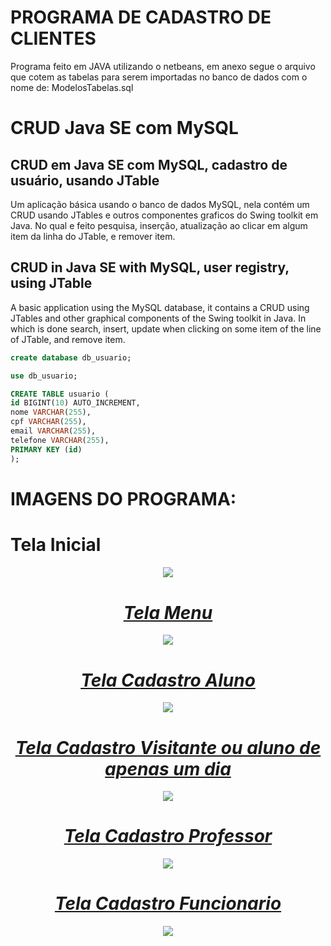 # PROGRAMA DE CADASTRO DE CLIENTES
Programa feito em JAVA utilizando o netbeans, em anexo segue o arquivo que cotem as tabelas para serem importadas no banco de dados
com o nome de: ModelosTabelas.sql

# CRUD Java SE com MySQL
## CRUD em Java SE com MySQL, cadastro de usuário, usando JTable

Um aplicação básica usando o banco de dados MySQL, nela contém um CRUD usando JTables e outros componentes graficos do Swing toolkit em Java. No qual e feito pesquisa, inserção, atualização ao clicar em algum item da linha do JTable, e remover item.

## CRUD in Java SE with MySQL, user registry, using JTable

A basic application using the MySQL database, it contains a CRUD using JTables and other graphical components of the Swing toolkit in Java. In which is done search, insert, update when clicking on some item of the line of JTable, and remove item.


```sql
create database db_usuario;

use db_usuario;

CREATE TABLE usuario (
id BIGINT(10) AUTO_INCREMENT,
nome VARCHAR(255),
cpf VARCHAR(255),
email VARCHAR(255),
telefone VARCHAR(255),
PRIMARY KEY (id)
);
```




# IMAGENS DO PROGRAMA: 
# Tela Inicial
<h5 align="center"Imagens dos programa :</h5>
<p align="center">
<a href=target="blank"><img align="center" src="https://github.com/Lucas-Quandt/Programa-Cadastro-Clientes/assets/103226578/6e52d96f-3c81-4ba3-9c87-c2f968c20684" /a>
</p>

 # Tela Menu 
<p align="center">  
<a href=target="blank"><img align="center" img src="https://github.com/Lucas-Quandt/Programa-Cadastro-Clientes/assets/103226578/14fdfb7e-8b1f-49d7-b163-1b05ca3bd774" /a>  
</p>

 # Tela Cadastro Aluno
<p align="center">  
<a href=target="blank"><img align="center" img src="https://github.com/Lucas-Quandt/Programa-Cadastro-Clientes/assets/103226578/6f84534c-0a05-4000-92d6-286d5f469efe" /a>  
</p>  
 
 # Tela Cadastro Visitante ou aluno de apenas um dia
<p align="center">  
<a href=target="blank"><img align="center" img src="https://github.com/Lucas-Quandt/Programa-Cadastro-Clientes/assets/103226578/c5b4f63a-1fa4-41f7-8b3c-4d7adf5d5e7c" /a>  
</p> 

# Tela Cadastro Professor
<p align="center">  
<a href=target="blank"><img align="center" img src="https://github.com/Lucas-Quandt/Programa-Cadastro-Clientes/assets/103226578/a8d79869-2fc6-4124-907d-cec839c61005" /a>  
</p> 
  
# Tela Cadastro Funcionario
<p align="center">  
<a href=target="blank"><img align="center" img src="https://github.com/Lucas-Quandt/Programa-Cadastro-Clientes/assets/103226578/c51a15c6-0b2e-4569-b746-b88ce034b2e6" /a>  
</p>   
  
  
  


